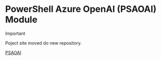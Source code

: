 # PowerShell Azure OpenAI (PSAOAI) Module

> [!IMPORTANT]
> Poject site moved do new repository.
> 
> [PSAOAI](https://github.com/voytas75/PSAOAI)
